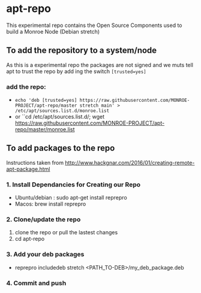 # apt-repo
This experimental repo contains the Open Source Components used to build a Monroe Node (Debian stretch)

## To add the repository to a system/node 
As this is a experimental repo the packages are not signed and we muts tell apt to trust the repo by add ing the switch ```[trusted=yes]```

### add the repo:
* ```echo 'deb [trusted=yes] https://raw.githubusercontent.com/MONROE-PROJECT/apt-repo/master stretch main' > /etc/apt/sources.list.d/monroe.list```
* or ``cd /etc/apt/sources.list.d/; wget https://raw.githubusercontent.com/MONROE-PROJECT/apt-repo/master/monroe.list


## To add packages to the repo 
Instructions taken from http://www.hackgnar.com/2016/01/creating-remote-apt-package.html

### 1. Install Dependancies for Creating our Repo
* Ubuntu/debian : sudo apt-get install reprepro
* Macos: brew install reprepro

### 2. Clone/update the repo 
1. clone the repo or pull the lastest changes
2. cd apt-repo

### 3. Add your deb packages
* reprepro includedeb stretch <PATH_TO-DEB>/my_deb_package.deb

### 4. Commit and push 
